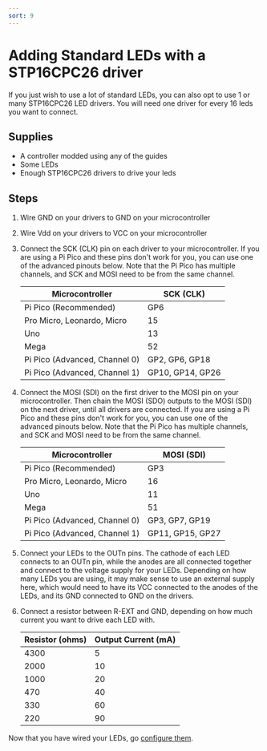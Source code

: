 ```yaml
---
sort: 9
---
```


# Adding Standard LEDs with a STP16CPC26 driver

If you just wish to use a lot of standard LEDs, you can also opt to use 1 or many STP16CPC26 LED drivers. You will need one driver for every 16 leds you want to connect.

## Supplies

- A controller modded using any of the guides
- Some LEDs
- Enough STP16CPC26 drivers to drive your leds

## Steps

1. Wire GND on your drivers to GND on your microcontroller
2. Wire Vdd on your drivers to VCC on your microcontroller
3. Connect the SCK (CLK) pin on each driver to your microcontroller.
   If you are using a Pi Pico and these pins don't work for you, you can use one of the advanced pinouts below. Note that the Pi Pico has multiple channels, and SCK and MOSI need to be from the same channel.

   | Microcontroller               | SCK (CLK)        |
   | ----------------------------- | ---------------- |
   | Pi Pico (Recommended)         | GP6              |
   | Pro Micro, Leonardo, Micro    | 15               |
   | Uno                           | 13               |
   | Mega                          | 52               |
   | Pi Pico (Advanced, Channel 0) | GP2, GP6, GP18   |
   | Pi Pico (Advanced, Channel 1) | GP10, GP14, GP26 |

4. Connect the MOSI (SDI) on the first driver to the MOSI pin on your microcontroller. Then chain the MOSI (SDO) outputs to the MOSI (SDI) on the next driver, until all drivers are connected.
   If you are using a Pi Pico and these pins don't work for you, you can use one of the advanced pinouts below. Note that the Pi Pico has multiple channels, and SCK and MOSI need to be from the same channel.

   | Microcontroller               | MOSI (SDI)       |
   | ----------------------------- | ---------------- |
   | Pi Pico (Recommended)         | GP3              |
   | Pro Micro, Leonardo, Micro    | 16               |
   | Uno                           | 11               |
   | Mega                          | 51               |
   | Pi Pico (Advanced, Channel 0) | GP3, GP7, GP19   |
   | Pi Pico (Advanced, Channel 1) | GP11, GP15, GP27 |

5. Connect your LEDs to the OUTn pins. The cathode of each LED connects to an OUTn pin, while the anodes are all connected together and connect to the voltage supply for your LEDs. Depending on how many LEDs you are using, it may make sense to use an external supply here, which would need to have its VCC connected to the anodes of the LEDs, and its GND connected to GND on the drivers.
6. Connect a resistor between R-EXT and GND, depending on how much current you want to drive each LED with.

   | Resistor (ohms) | Output Current (mA) |
   | --------------- | ------------------- |
   | 4300            | 5                   |
   | 2000            | 10                  |
   | 1000            | 20                  |
   | 470             | 40                  |
   | 330             | 60                  |
   | 220             | 90                  |

Now that you have wired your LEDs, go [configure them](https://santroller.tangentmc.net/tool/using.html).
